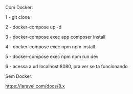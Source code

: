 Com Docker:

1 - git clone 

2 - docker-compose up -d

3 - docker-compose exec app composer install

4 - docker-compose exec npm npm install

5 - docker-compose exec npm npm run dev

6 - acessa a url localhost:8080, pra ver se ta funcionando

Sem Docker:

https://laravel.com/docs/8.x
